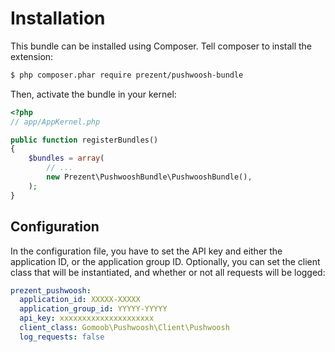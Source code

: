 # Installation
This bundle can be installed using Composer. Tell composer to install the extension:

```bash
$ php composer.phar require prezent/pushwoosh-bundle
```

Then, activate the bundle in your kernel:

```php
<?php
// app/AppKernel.php

public function registerBundles()
{
    $bundles = array(
        // ...
        new Prezent\PushwooshBundle\PushwooshBundle(),
    );
}
```

## Configuration
In the configuration file, you have to set the API key and either the application ID, or the application group ID. Optionally, you can set the client class that will be instantiated, and whether or not all requests will be logged:

```yml
prezent_pushwoosh:
  application_id: XXXXX-XXXXX
  application_group_id: YYYYY-YYYYY
  api_key: xxxxxxxxxxxxxxxxxxxxx
  client_class: Gomoob\Pushwoosh\Client\Pushwoosh
  log_requests: false
```